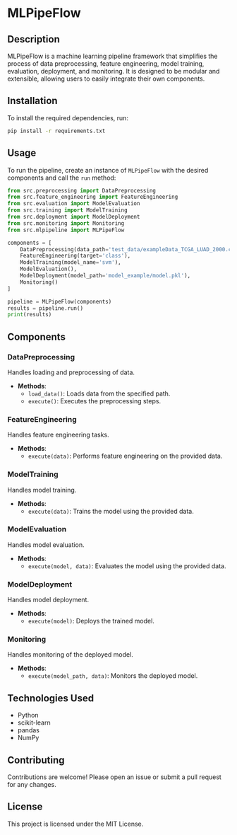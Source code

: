 # MLPipeFlow

## Description
MLPipeFlow is a machine learning pipeline framework that simplifies the process of data preprocessing, feature engineering, model training, evaluation, deployment, and monitoring. It is designed to be modular and extensible, allowing users to easily integrate their own components.

## Installation
To install the required dependencies, run:
```bash
pip install -r requirements.txt
```

## Usage
To run the pipeline, create an instance of `MLPipeFlow` with the desired components and call the `run` method:
```python
from src.preprocessing import DataPreprocessing
from src.feature_engineering import FeatureEngineering
from src.evaluation import ModelEvaluation
from src.training import ModelTraining
from src.deployment import ModelDeployment
from src.monitoring import Monitoring
from src.mlpipeline import MLPipeFlow

components = [
    DataPreprocessing(data_path='test_data/exampleData_TCGA_LUAD_2000.csv'),
    FeatureEngineering(target='class'),
    ModelTraining(model_name='svm'),
    ModelEvaluation(),
    ModelDeployment(model_path='model_example/model.pkl'),
    Monitoring()
]

pipeline = MLPipeFlow(components)
results = pipeline.run()
print(results)
```

## Components
### DataPreprocessing
Handles loading and preprocessing of data.
- **Methods**:
  - `load_data()`: Loads data from the specified path.
  - `execute()`: Executes the preprocessing steps.

### FeatureEngineering
Handles feature engineering tasks.
- **Methods**:
  - `execute(data)`: Performs feature engineering on the provided data.

### ModelTraining
Handles model training.
- **Methods**:
  - `execute(data)`: Trains the model using the provided data.

### ModelEvaluation
Handles model evaluation.
- **Methods**:
  - `execute(model, data)`: Evaluates the model using the provided data.

### ModelDeployment
Handles model deployment.
- **Methods**:
  - `execute(model)`: Deploys the trained model.

### Monitoring
Handles monitoring of the deployed model.
- **Methods**:
  - `execute(model_path, data)`: Monitors the deployed model.

## Technologies Used
- Python
- scikit-learn
- pandas
- NumPy

## Contributing
Contributions are welcome! Please open an issue or submit a pull request for any changes.

## License
This project is licensed under the MIT License.
